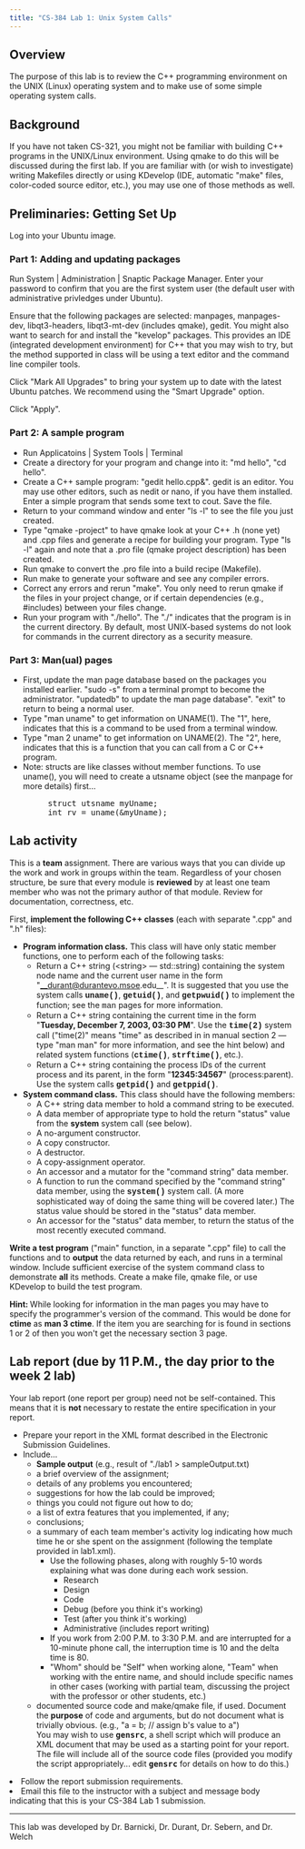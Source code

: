 ```yaml
---
title: "CS-384 Lab 1: Unix System Calls"
---
```


## Overview

The purpose of this lab is to review the C++ programming environment on the UNIX
(Linux) operating system and to make use of some simple operating system calls.

## Background

If you have not taken CS-321, you might not be familiar with building C++ programs in the UNIX/Linux environment. Using qmake
to do this will be discussed during the first lab. If you are familiar with (or wish to investigate) writing Makefiles directly
or using KDevelop (IDE, automatic &quot;make&quot; files, color-coded source editor, etc.), you may use one of those methods as well.

## Preliminaries: Getting Set Up

Log into your Ubuntu image.

### Part 1: Adding and updating packages

Run System | Administration | Snaptic Package Manager.
	Enter your password to confirm that you are the first system user
	(the default user with administrative privledges under Ubuntu).

Ensure that the following packages are selected: manpages, manpages-dev, libqt3-headers, libqt3-mt-dev (includes qmake), gedit. You might also want to search for and install the "kevelop" packages. 
This 
provides an IDE (integrated development environment) for C++ that you may wish to try, but the method supported in class will be using a text editor and the command line compiler tools.

Click "Mark All Upgrades" to bring your system up to date with the latest Ubuntu patches. We recommend using the "Smart Upgrade" option.

Click "Apply".


### Part 2: A sample program

* Run Applicatoins | System Tools | Terminal
* Create a directory for your program and change into it: "md hello", "cd hello".
* Create a C++ sample program: "gedit hello.cpp&". gedit is an editor. You may use other editors, such as nedit or nano, if you have them installed. Enter a simple program that sends some text to 
cout. Save the file.
* Return to your command window and enter "ls -l" to see the file you just created.
* Type "qmake -project" to have qmake look at your C++ .h (none yet) and .cpp files and generate a recipe for building your program. Type "ls -l" again and note that a .pro file (qmake project 
description) has been created.
* Run qmake to convert the .pro file into a build recipe (Makefile).
* Run make to generate your software and see any compiler errors.
* Correct any errors and rerun "make". You only need to rerun qmake if the files in your project change, or if certain dependencies (e.g., #includes) between your files change.
* Run your program with "./hello". The "./" indicates that the program is in the current directory. By default, most UNIX-based systems do not look for commands in the current directory as a security 
measure.

### Part 3: Man(ual) pages
* First, update the man page database based on the packages you installed earlier. "sudo -s" from a terminal prompt to become the administrator. "updatedb" to update the man page database". "exit" to 
return to being a normal user.
* Type "man uname" to get information on UNAME(1). The "1", here, indicates that this is a command to be used from a terminal window. 
* Type "man 2 uname" to get information on UNAME(2). The "2", here, indicates that this is a function that you can call from a C or C++ program.
* Note: structs are like classes without member functions. To use uname(), you will need to create a utsname object (see the manpage for more details) first...
<pre>
        struct utsname myUname;
        int rv = uname(&myUname);
</pre>

## Lab activity

This is a __team__ assignment. There are various ways that you can divide up 
the work and work in groups within the team. Regardless of your chosen structure, be sure 
that every module is __reviewed__ by at least one team member who was not the 
primary author of that module. Review for documentation, correctness, etc.

First, __implement the following C++ classes__ (each with
separate &quot;.cpp&quot; and &quot;.h&quot; files):

* __Program information class.__ This class will have only static member functions, one to perform each of the following tasks:
  * Return a C++ string (&lt;string&gt; &#8212; std::string) containing the
    system node name and the current user name in the form &quot;__durant@durantevo.msoe.edu__&quot;.
    It is suggested that you use the system calls <font face="Courier New"><b>uname()</b></font>, <font face="Courier New"><b>getuid()</b></font>,
    and <b><font face="Courier New">getpwuid()</font></b> to implement the function; see the
    <font face="Courier New">man</font> pages for
    more information.
  * Return a C++ string containing the current time in the form &quot;__Tuesday,
    December 7, 2003, 03:30 PM__&quot;. Use the __<font face="Courier New">time(2)</font>__ 
     system call ("time(2)" means "time" as described in in manual section 2 &#8212; type "man man" for more information, and see the hint below) and
    related system functions (<b><font face="Courier New">ctime()</font></b>, <b><font face="Courier New">strftime()</font></b>,
    etc.).
  * Return a C++ string containing the process IDs of the current process
    and its parent, in the form &quot;__12345:34567__&quot;
    (process:parent). Use the system calls
    __<font face="Courier New">getpid()</font>__ and __<font face="Courier New">getppid()</font>__.
* __System command class.__ This class should have the
    following members:
  * A C++ string data member to hold a command string to be executed.
  * A data member of appropriate type to hold the return &quot;status&quot;
      value from the __system__ system call (see below).
  * A no-argument constructor.
  * A copy constructor.
  * A destructor.
  * A copy-assignment operator.
  * An accessor and a mutator for the &quot;command string&quot; data member.
  * A function to run the command specified by the &quot;command string&quot;
      data member, using the __<font face="Courier New">system()</font>__ system call. (A more sophisticated way of
      doing the same thing will be covered later.) The status value should be stored in the
      &quot;status&quot; data member.
  * An accessor for the &quot;status&quot; data member, to return the status
      of the most recently executed command.

__Write a test program__ (&quot;main&quot; function, in a
separate &quot;.cpp&quot; file) to call the functions and to __output__ the
data returned by each, and runs in a terminal window. Include
sufficient exercise of the system command class to demonstrate __all__ its
methods. Create a make file, qmake file, or use KDevelop to build the test program.

<b>Hint: </b>While looking for information in the man pages you may have 
to specify the programmer's version of the command. This would be done for
<b>ctime</b> as <b>man 3 ctime</b>. If the item you are searching for is 
found in sections 1 or 2 of then you won't get the necessary section 3 page.

## Lab report (due by 11 P.M., the day prior to the week 2 lab)
      
Your lab report (one report per group) need not be self-contained. This means that it is 
__not__ necessary to restate the entire specification in your report.

* Prepare your report in the XML format described in the
    Electronic Submission Guidelines.
* Include...
  * __Sample output__ (e.g., result of "./lab1 > sampleOutput.txt)
  * a brief overview of the assignment;
  * details of any problems you encountered;
  * suggestions for how the lab could be improved;
  * things you could not figure out how to do;
  * a list of extra features that you implemented, if any;
  * conclusions;
  * a summary of each team member's activity log indicating how much time he or she spent
      on the assignment (following the template provided in lab1.xml).
    * Use the following phases, along
    with roughly 5-10 words explaining what was done during each work
    session.
      * Research
      * Design
      * Code
      * Debug (before you think it's working)  
      * Test (after you think it's working)
      * Administrative (includes report writing)
    * If you work from 2:00 P.M. to 3:30 P.M. and are interrupted
        for a 10-minute phone call, the interruption time is 10 and the
        delta time is 80.
    * "Whom" should be "Self" when working alone, "Team" when working with the entire name, and should
        include specific names in other cases (working with partial team, discussing the
        project with the professor or other students, etc.)
  * documented source code and make/qmake file, if 
      used. Document the __purpose__ of code and arguments, but do not 
      document what is trivially obvious. (e.g., "a = b; // assign b's value to a")<br/>
      You may wish to use
      <TT>__gensrc__</TT>, a shell
      script which will produce an XML document that may be used as a
      starting point for your report. The file will include all of the
      source code files (provided you modify the script appropriately...
      edit <TT>__gensrc__</TT> for details on how to do this.)  </ul>   
* Follow the report submission requirements.
* Email this file to the instructor with a subject and message
    body indicating that this is your CS-384 Lab 1 submission.
          
<hr>      
      
This lab was developed by Dr. Barnicki, Dr. Durant, Dr. Sebern, and Dr. Welch
